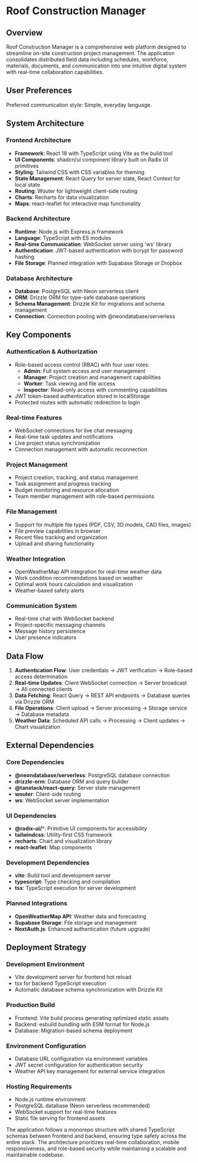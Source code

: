 # Roof Construction Manager

## Overview

Roof Construction Manager is a comprehensive web platform designed to streamline on-site construction project management. The application consolidates distributed field data including schedules, workforce, materials, documents, and communication into one intuitive digital system with real-time collaboration capabilities.

## User Preferences

Preferred communication style: Simple, everyday language.

## System Architecture

### Frontend Architecture
- **Framework**: React 18 with TypeScript using Vite as the build tool
- **UI Components**: shadcn/ui component library built on Radix UI primitives
- **Styling**: Tailwind CSS with CSS variables for theming
- **State Management**: React Query for server state, React Context for local state
- **Routing**: Wouter for lightweight client-side routing
- **Charts**: Recharts for data visualization
- **Maps**: react-leaflet for interactive map functionality

### Backend Architecture
- **Runtime**: Node.js with Express.js framework
- **Language**: TypeScript with ES modules
- **Real-time Communication**: WebSocket server using 'ws' library
- **Authentication**: JWT-based authentication with bcrypt for password hashing
- **File Storage**: Planned integration with Supabase Storage or Dropbox

### Database Architecture
- **Database**: PostgreSQL with Neon serverless client
- **ORM**: Drizzle ORM for type-safe database operations
- **Schema Management**: Drizzle Kit for migrations and schema management
- **Connection**: Connection pooling with @neondatabase/serverless

## Key Components

### Authentication & Authorization
- Role-based access control (RBAC) with four user roles:
  - **Admin**: Full system access and user management
  - **Manager**: Project creation and management capabilities
  - **Worker**: Task viewing and file access
  - **Inspector**: Read-only access with commenting capabilities
- JWT token-based authentication stored in localStorage
- Protected routes with automatic redirection to login

### Real-time Features
- WebSocket connections for live chat messaging
- Real-time task updates and notifications
- Live project status synchronization
- Connection management with automatic reconnection

### Project Management
- Project creation, tracking, and status management
- Task assignment and progress tracking
- Budget monitoring and resource allocation
- Team member management with role-based permissions

### File Management
- Support for multiple file types (PDF, CSV, 3D models, CAD files, images)
- File preview capabilities in browser
- Recent files tracking and organization
- Upload and sharing functionality

### Weather Integration
- OpenWeatherMap API integration for real-time weather data
- Work condition recommendations based on weather
- Optimal work hours calculation and visualization
- Weather-based safety alerts

### Communication System
- Real-time chat with WebSocket backend
- Project-specific messaging channels
- Message history persistence
- User presence indicators

## Data Flow

1. **Authentication Flow**: User credentials → JWT verification → Role-based access determination
2. **Real-time Updates**: Client WebSocket connection → Server broadcast → All connected clients
3. **Data Fetching**: React Query → REST API endpoints → Database queries via Drizzle ORM
4. **File Operations**: Client upload → Server processing → Storage service → Database metadata
5. **Weather Data**: Scheduled API calls → Processing → Client updates → Chart visualization

## External Dependencies

### Core Dependencies
- **@neondatabase/serverless**: PostgreSQL database connection
- **drizzle-orm**: Database ORM and query builder
- **@tanstack/react-query**: Server state management
- **wouter**: Client-side routing
- **ws**: WebSocket server implementation

### UI Dependencies
- **@radix-ui/***: Primitive UI components for accessibility
- **tailwindcss**: Utility-first CSS framework
- **recharts**: Chart and visualization library
- **react-leaflet**: Map components

### Development Dependencies
- **vite**: Build tool and development server
- **typescript**: Type checking and compilation
- **tsx**: TypeScript execution for server development

### Planned Integrations
- **OpenWeatherMap API**: Weather data and forecasting
- **Supabase Storage**: File storage and management
- **NextAuth.js**: Enhanced authentication (future upgrade)

## Deployment Strategy

### Development Environment
- Vite development server for frontend hot reload
- tsx for backend TypeScript execution
- Automatic database schema synchronization with Drizzle Kit

### Production Build
- Frontend: Vite build process generating optimized static assets
- Backend: esbuild bundling with ESM format for Node.js
- Database: Migration-based schema deployment

### Environment Configuration
- Database URL configuration via environment variables
- JWT secret configuration for authentication security
- Weather API key management for external service integration

### Hosting Requirements
- Node.js runtime environment
- PostgreSQL database (Neon serverless recommended)
- WebSocket support for real-time features
- Static file serving for frontend assets

The application follows a monorepo structure with shared TypeScript schemas between frontend and backend, ensuring type safety across the entire stack. The architecture prioritizes real-time collaboration, mobile responsiveness, and role-based security while maintaining a scalable and maintainable codebase.